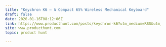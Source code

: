 ```yaml
---
title: "Keychron K6 — A Compact 65% Wireless Mechanical Keyboard"
draft: false
date: 2020-01-16T08:12:06Z
link: https://www.producthunt.com/posts/keychron-k6?utm_medium=RSS&utm_source=hune
site: www.producthunt.com
topic: product hunt  

---
```

